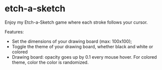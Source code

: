 # etch-a-sketch

Enjoy my Etch-a-Sketch game where each stroke follows your cursor.

Features:

- Set the dimensions of your drawing board (max: 100x100);
- Toggle the theme of your drawing board, whether black and white or colored
- Drawing board: opacity goes up by 0.1 every mouse hover. For colored theme, color the color is randomized.
